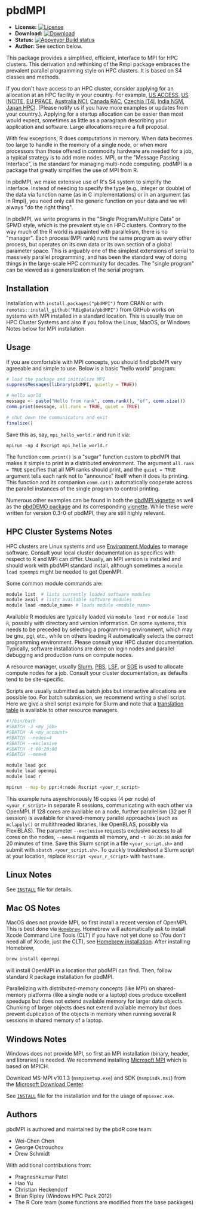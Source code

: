 # pbdMPI

* **License:** [![License](http://img.shields.io/badge/license-MPL%202-orange.svg?style=flat)](https://www.mozilla.org/MPL/2.0/)
* **Download:** [![Download](http://cranlogs.r-pkg.org/badges/pbdMPI)](https://cran.r-project.org/package=pbdMPI)
* **Status:** [![Appveyor Build status](https://ci.appveyor.com/api/projects/status/32r7s2skrgm9ubva?svg=true)](https://ci.appveyor.com/project/snoweye/pbdMPI)
* **Author:** See section below.

This package provides a simplified, efficient, interface to MPI for HPC 
clusters. This derivation and rethinking of the Rmpi package embraces
the prevalent parallel programming style on HPC clusters. It is based on S4
classes and methods. 

If you don't have access to an HPC cluster, consider applying for an allocation
at an HPC facility in your country. For example,
[US ACCESS](https://access-ci.org/),
[US INCITE](https://science.osti.gov/ascr/Facilities/Accessing-ASCR-Facilities/INCITE/About-incite),
[EU PRACE](https://prace-ri.eu/),
[Australia NCI](https://nci.org.au/users/how-access-nci),
[Canada RAC](https://alliancecan.ca/en/services/advanced-research-computing/accessing-resources/resource-allocation-competition/resource-allocation-competition-application-guide),
[Czechia IT4I](https://www.it4i.cz/en/for-users/computing-resources-allocation),
[India NSM](https://nsmindia.in/),
[Japan HPCI](https://www.hpci-office.jp/for_users/procedure_project_start/start_representative).
(Please notify us if you have more examples or updates from your country.).
Applying for a startup allocation can be easier than most would expect,
sometimes as little as a paragraph describing your application and software.
Large allocations require a full proposal.

With few exceptions, R does computations in memory.
When data becomes too large to handle in the memory of a single node, or
when more processors than those offered in commodity hardware are needed
for a job, a typical strategy is to add more nodes.  MPI, or the
"Message Passing Interface", is the standard for managing multi-node
computing. pbdMPI is a package that greatly simplifies the use of MPI from
R.

In pbdMPI, we make extensive use of R's S4 system to simplify the interface.
Instead of needing to specify the type (e.g., integer or double)
of the data via function name (as in C implementations) or in an argument (as 
in Rmpi), you need only call the generic function on your data and we will 
always "do the right thing".

In pbdMPI, we write programs in the "Single Program/Multiple Data" or SPMD
style, which is the prevalent style on HPC clusters.  Contrary to the way much
of the R world is aquainted with parallelism, there is no "manager".  Each
process (MPI rank) runs the same program as every other process, but operates
on its own data or its own section of a global parameter space.  This
is arguably one of the simplest extensions of serial to massively parallel
programming, and has been the standard way of doing things in the large-scale 
HPC community for decades. The "single program" can be viewed as a 
generalization of the serial program.


## Installation

Installation with `install.packages("pbdMPI")` from CRAN or with
`remotes::install_github("RBigData/pbdMPI")` from GitHub works on systems with
MPI installed in a standard location. This is usually true on 
HPC Cluster Systems and also if you follow the 
Linux, MacOS, or Windows Notes below for MPI installation.


## Usage

If you are comfortable with MPI concepts, you should find pbdMPI very agreeable
and simple to use.  Below is a basic "hello world" program:

```r
# load the package and initialize MPI
suppressMessages(library(pbdMPI, quietly = TRUE))

# Hello world
message <- paste("Hello from rank", comm.rank(), "of", comm.size())
comm.print(message, all.rank = TRUE, quiet = TRUE)

# shut down the communicators and exit
finalize()
```

Save this as, say, `mpi_hello_world.r` and run it via:

```
mpirun -np 4 Rscript mpi_hello_world.r
```

The function `comm.print()` is a "sugar" function custom to pbdMPI that makes
it simple to print in a distributed environment.  The argument `all.rank = TRUE`
specifies that all MPI ranks should print, and the `quiet = TRUE` argument
tells each rank not to "announce" itself when it does its printing. This 
function and its companion `comm.cat()` automatically cooperate across the
parallel instances of the single program to control printing.

Numerous other examples can be found in both the
[pbdMPI vignette](https://cran.r-project.org/package=pbdMPI)
as well as the 
[pbdDEMO package](https://github.com/RBigData/pbdDEMO)
and its corresponding 
[vignette](https://cran.r-project.org/package=pbdDEMO). While these were written
for version 0.3-0 of pbdMPI, they are still highly relevant.


## HPC Cluster Systems Notes
HPC clusters are Linux systems and use [Environment
Modules](https://modules.readthedocs.io/en/latest/) to manage software. Consult
your local cluster documentation as specifics with respect to R and MPI can
differ. Usually, an MPI version is installed and should work with pbdMPI
standard install, although sometimes a `module load openmpi` might be needed to
get OpenMPI.

Some common module commands are:
```sh
module list  # lists currently loaded software modules
module avail # lists available software modules
module load <module_name> # loads module <module_name>
```

Available R modules are typically loaded via `module load r` or 
`module load R`, possibly with directory and version information. On some
systems,
this needs to be preceded by selecting a programming environment, which may be
gnu, pgi, etc., while on others loading R automatically selects the correct
programming environment. Please consult your HPC cluster documentation.
Typically, software installations are done on login
nodes and parallel debugging and production runs on compute nodes. 

A resource manager, usually 
[Slurm](https://en.wikipedia.org/wiki/Slurm_Workload_Manager),
[PBS](https://en.wikipedia.org/wiki/Portable_Batch_System),
[LSF](https://en.wikipedia.org/wiki/IBM_Spectrum_LSF), or
[SGE](https://en.wikipedia.org/wiki/Oracle_Grid_Engine) is used to allocate
compute nodes for a job. Consult your cluster 
documentation, as defaults tend to be site-specific.

Scripts are usually submitted as batch jobs but interactive allocations are
possible too. For batch submission, we recommend writing a shell script. Here
we give a shell script example for Slurm and note that a 
[translation table](https://slurm.schedmd.com/rosetta.pdf)  is available to 
other resource managers.
```sh
#!/bin/bash
#SBATCH -J <my_job>
#SBATCH -A <my_account>
#SBATCH --nodes=4
#SBATCH --exclusive
#SBATCH -t 00:20:00
#SBATCH --mem=0

module load gcc
module load openmpi
module load r

mpirun --map-by ppr:4:node Rscript <your_r_script> 
```

This example runs asynchronously 16 copies (4 per node) of `<your_r_script>` in
separate R sessions, communicating with each other via OpenMPI. If 128 cores are
available on a node, further parallelism (32 per R session) is available for
shared-memory parallel approaches (such as `mclapply()` or multithreaded
libraries, like OpenBLAS, possibly via FlexiBLAS). The parameter `--exclusive`
requests exclusive access to all cores on the nodes, `--mem=0` requests all
memory, and `-t 00:20:00` asks for 20 minutes of time. Save this Slurm script in
a file `<your_script.sh>` and submit with `sbatch <your_script.sh>`. To quickly
troubleshoot a Slurm script at your location, replace `Rscript <your_r_script>`
with `hostname`.

  
## Linux Notes
See [`INSTALL`](./INSTALL) file for details.


## Mac OS Notes

MacOS does not provide MPI, so first install a recent version of OpenMPI. This
is best done via [`Homebrew`](https://brew.sh/). Homebrew will automatically ask
to install Xcode Command Line Tools (CLT) if you have not yet done so (You don't
need all of Xcode, just the CLT), see [Homebrew
installation](https://docs.brew.sh/Installation). After installing Homebrew,
```sh
brew install openmpi
```
will install OpenMPI in a location that pbdMPI can find. Then, follow standard R
package installation for pbdMPI.

Parallelizing with distributed-memory concepts (like MPI) on shared-memory
platforms (like a single node or a laptop) does produce excellent speedups but
does not extend available memory for larger data objects. Chunking of larger
objects does not extend available memory but does prevent duplication of the
objects in memory when running several R sessions in shared memory of a laptop.


## Windows Notes

Windows does not provide MPI, so first an MPI installation (binary, header,
and libraries) is needed. We recommend installing 
[Microsoft MPI](https://learn.microsoft.com/en-us/message-passing-interface/microsoft-mpi)
which is based on MPICH.

Download MS-MPI v10.1.3 (`msmpisetup.exe`) and SDK (`msmpisdk.msi`) from the 
[Microsoft Download Center](https://learn.microsoft.com/en-us/message-passing-interface/microsoft-mpi#ms-mpi-downloads).

See [`INSTALL`](./INSTALL) file for the installation and for the usage of `mpiexec.exe`.


## Authors

pbdMPI is authored and maintained by the pbdR core team:
* Wei-Chen Chen
* George Ostrouchov
* Drew Schmidt

With additional contributions from:
* Pragneshkumar Patel
* Hao Yu
* Christian Heckendorf
* Brian Ripley (Windows HPC Pack 2012)
* The R Core team (some functions are modified from the base packages)

